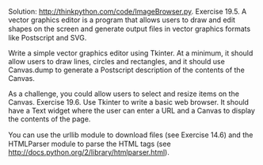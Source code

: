 Solution: http://thinkpython.com/code/ImageBrowser.py. Exercise 19.5. A vector graphics editor is a program that allows users to draw and edit shapes on the screen and generate output ﬁles in vector graphics formats like Postscript and SVG.

Write a simple vector graphics editor using Tkinter. At a minimum, it should allow users to draw lines, circles and rectangles, and it should use Canvas.dump to generate a Postscript description of the contents of the Canvas.

As a challenge, you could allow users to select and resize items on the Canvas. Exercise 19.6. Use Tkinter to write a basic web browser. It should have a Text widget where the user can enter a URL and a Canvas to display the contents of the page.

You can use the urllib module to download ﬁles (see Exercise 14.6) and the HTMLParser module to parse the HTML tags (see http://docs.python.org/2/library/htmlparser.html).